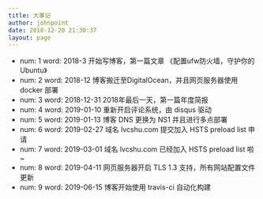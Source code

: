 ```yaml
---
title: 大事记
author: johnpoint
date: 2018-12-20 21:30:37
layout: page
---
```


  - num: 1
    word: 2018-3 开始写博客，第一篇文章 《配置ufw防火墙，守护你的Ubuntu》
  - num: 2
    word: 2018-12 博客搬迁至DigitalOcean，并且网页服务器使用 docker 部署 
  - num: 3
    word: 2018-12-31 2018年最后一天，第一篇年度简报
  - num: 4
    word: 2019-01-10 重新开启评论系统，由 disqus 驱动
  - num: 5
    word: 2019-01-13 博客 DNS 更换为 NS1 并且进行多点部署 
  - num: 6
    word: 2019-02-27 域名 lvcshu.com 提交加入 HSTS preload list 申请
  - num: 7
    word: 2019-03-01 域名 lvcshu.com 已经加入 HSTS preload list 啦~
  - num: 8
    word: 2019-04-11 网页服务器开启 TLS 1.3 支持，所有网站配置文件更新
  - num: 9
    word: 2019-06-15 博客开始使用 travis-ci 自动化构建